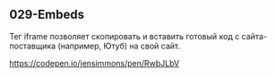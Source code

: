 ## 029-Embeds

Тег iframe позволяет скопировать и вставить готовый код с сайта-поставщика (например, Ютуб) на свой сайт.

https://codepen.io/jensimmons/pen/RwbJLbV

